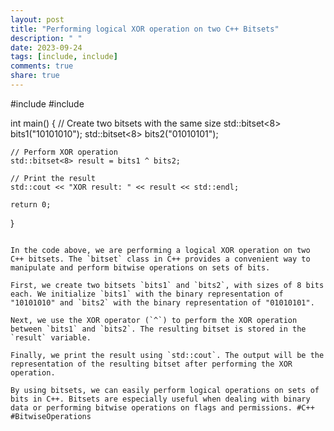 ```yaml
---
layout: post
title: "Performing logical XOR operation on two C++ Bitsets"
description: " "
date: 2023-09-24
tags: [include, include]
comments: true
share: true
---
```

#include <iostream>
#include <bitset>

int main() {
    // Create two bitsets with the same size
    std::bitset<8> bits1("10101010");
    std::bitset<8> bits2("01010101");
    
    // Perform XOR operation
    std::bitset<8> result = bits1 ^ bits2;
    
    // Print the result
    std::cout << "XOR result: " << result << std::endl;
    
    return 0;
}
```

In the code above, we are performing a logical XOR operation on two C++ bitsets. The `bitset` class in C++ provides a convenient way to manipulate and perform bitwise operations on sets of bits.

First, we create two bitsets `bits1` and `bits2`, with sizes of 8 bits each. We initialize `bits1` with the binary representation of "10101010" and `bits2` with the binary representation of "01010101".

Next, we use the XOR operator (`^`) to perform the XOR operation between `bits1` and `bits2`. The resulting bitset is stored in the `result` variable.

Finally, we print the result using `std::cout`. The output will be the representation of the resulting bitset after performing the XOR operation.

By using bitsets, we can easily perform logical operations on sets of bits in C++. Bitsets are especially useful when dealing with binary data or performing bitwise operations on flags and permissions. #C++ #BitwiseOperations